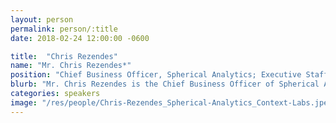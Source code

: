 ```yaml
---
layout: person
permalink: person/:title
date: 2018-02-24 12:00:00 -0600

title:  "Chris Rezendes"
name: "Mr. Chris Rezendes*"
position: "Chief Business Officer, Spherical Analytics; Executive Staff, Context Labs"
blurb: "Mr. Chris Rezendes is the Chief Business Officer of Spherical Analytics"
categories: speakers
image: "/res/people/Chris-Rezendes_Spherical-Analytics_Context-Labs.jpeg"
---
```

